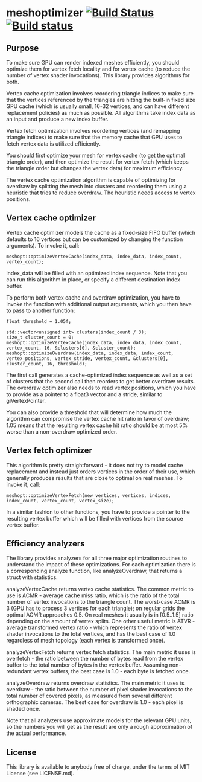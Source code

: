 # meshoptimizer [![Build Status](https://travis-ci.org/zeux/meshoptimizer.svg?branch=master)](https://travis-ci.org/zeux/meshoptimizer) [![Build status](https://ci.appveyor.com/api/projects/status/ptx6p8wmqchivawq?svg=true)](https://ci.appveyor.com/project/zeux/meshoptimizer)

## Purpose

To make sure GPU can render indexed meshes efficiently, you should optimize them for vertex fetch locality and for vertex cache (to reduce the number of vertex shader invocations). This library provides algorithms for both.

Vertex cache optimization involves reordering triangle indices to make sure that the vertices referenced by the triangles are hitting the built-in fixed size GPU cache (which is usually small, 16-32 vertices, and can have different replacement policies) as much as possible. All algorithms take index data as an input and produce a new index buffer.

Vertex fetch optimization involves reordering vertices (and remapping triangle indices) to make sure that the memory cache that GPU uses to fetch vertex data is utilized efficiently.

You should first optimize your mesh for vertex cache (to get the optimal triangle order), and then optimize the result for vertex fetch (which keeps the triangle order but changes the vertex data) for maximum efficiency.

The vertex cache optimization algorithm is capable of optimizing for overdraw by splitting the mesh into clusters and reordering them using a heuristic that tries to reduce overdraw. The heuristic needs access to vertex positions.

## Vertex cache optimizer

Vertex cache optimizer models the cache as a fixed-size FIFO buffer (which defaults to 16 vertices but can be customized by changing the function arguments). To invoke it, call:

    meshopt::optimizeVertexCache(index_data, index_data, index_count, vertex_count);
    
index_data will be filled with an optimized index sequence. Note that you can run this algorithm in place, or specify a different destination index buffer.

To perform both vertex cache and overdraw optimization, you have to invoke the function with additional output arguments, which you then have to pass to another function:

    float threshold = 1.05f;
  
    std::vector<unsigned int> clusters(index_count / 3);
	size_t cluster_count = 0;
    meshopt::optimizeVertexCache(index_data, index_data, index_count, vertex_count, 16, &clusters[0], &cluster_count);
    meshopt::optimizeOverdraw(index_data, index_data, index_count, vertex_positions, vertex_stride, vertex_count, &clusters[0], cluster_count, 16, threshold);

The first call generates a cache-optimized index sequence as well as a set of clusters that the second call then reorders to get better overdraw results. The overdraw optimizer also needs to read vertex positions, which you have to provide as a pointer to a float3 vector and a stride, similar to glVertexPointer.

You can also provide a threshold that will determine how much the algorithm can compromise the vertex cache hit ratio in favor of overdraw; 1.05 means that the resulting vertex cache hit ratio should be at most 5% worse than a non-overdraw optimized order.

## Vertex fetch optimizer

This algorithm is pretty straightforward - it does not try to model cache replacement and instead just orders vertices in the order of their use, which generally produces results that are close to optimal on real meshes. To invoke it, call:

    meshopt::optimizeVertexFetch(new_vertices, vertices, indices, index_count, vertex_count, vertex_size);
    
In a similar fashion to other functions, you have to provide a pointer to the resulting vertex buffer which will be filled with vertices from the source vertex buffer.

## Efficiency analyzers

The library provides analyzers for all three major optimization routines to understand the impact of these optimizations. For each optimization there is a corresponding analyze function, like analyzeOverdraw, that returns a struct with statistics.

analyzeVertexCache returns vertex cache statistics. The common metric to use is ACMR - average cache miss ratio, which is the ratio of the total number of vertex invocations to the triangle count. The worst-case ACMR is 3 (GPU has to process 3 vertices for each triangle); on regular grids the optimal ACMR approaches 0.5. On real meshes it usually is in [0.5..1.5] ratio depending on the amount of vertex splits. One other useful metric is ATVR - average transformed vertex ratio - which represents the ratio of vertex shader invocations to the total vertices, and has the best case of 1.0 regardless of mesh topology (each vertex is transformed once).

analyzeVertexFetch returns vertex fetch statistics. The main metric it uses is overfetch - the ratio between the number of bytes read from the vertex buffer to the total number of bytes in the vertex buffer. Assuming non-redundant vertex buffers, the best case is 1.0 - each byte is fetched once.

analyzeOverdraw returns overdraw statistics. The main metric it uses is overdraw - the ratio between the number of pixel shader invocations to the total number of covered pixels, as measured from several different orthographic cameras. The best case for overdraw is 1.0 - each pixel is shaded once.

Note that all analyzers use approximate models for the relevant GPU units, so the numbers you will get as the result are only a rough approximation of the actual performance.

## License

This library is available to anybody free of charge, under the terms of MIT License (see LICENSE.md).
